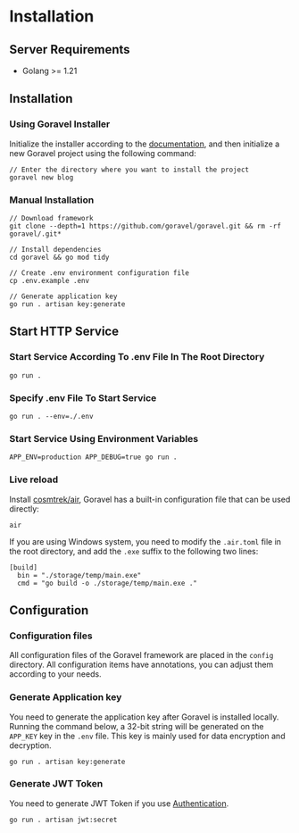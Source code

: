# Installation

## Server Requirements

- Golang >= 1.21

## Installation

### Using Goravel Installer

Initialize the installer according to the [documentation](https://github.com/goravel/installer), and then initialize a
new Goravel project using the following command:

```shell
// Enter the directory where you want to install the project
goravel new blog
```

### Manual Installation

```shell
// Download framework
git clone --depth=1 https://github.com/goravel/goravel.git && rm -rf goravel/.git*

// Install dependencies
cd goravel && go mod tidy

// Create .env environment configuration file
cp .env.example .env

// Generate application key
go run . artisan key:generate
```

## Start HTTP Service

### Start Service According To .env File In The Root Directory

```shell
go run .
```

### Specify .env File To Start Service

```shell
go run . --env=./.env
```

### Start Service Using Environment Variables

```shell
APP_ENV=production APP_DEBUG=true go run .
```

### Live reload

Install [cosmtrek/air](https://github.com/cosmtrek/air), Goravel has a built-in configuration file that can be used
directly:

```
air
```

If you are using Windows system, you need to modify the `.air.toml` file in the root directory, and add the `.exe`
suffix to the following two lines:

```shell
[build]
  bin = "./storage/temp/main.exe"
  cmd = "go build -o ./storage/temp/main.exe ."
```

## Configuration

### Configuration files

All configuration files of the Goravel framework are placed in the `config` directory. All configuration items have
annotations, you can adjust them according to your needs.

### Generate Application key

You need to generate the application key after Goravel is installed locally. Running the command below, a 32-bit string
will be generated on the `APP_KEY` key in the `.env` file. This key is mainly used for data encryption and decryption.

```shell
go run . artisan key:generate
```

### Generate JWT Token

You need to generate JWT Token if you use [Authentication](../security/authentication.md).

```shell
go run . artisan jwt:secret
```

<CommentService/>

